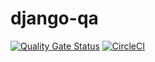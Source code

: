 # django-qa
[![Quality Gate Status](https://sonarcloud.io/api/project_badges/measure?project=elmawardy-django-qa&metric=alert_status)](https://sonarcloud.io/summary/new_code?id=elmawardy-django-qa)
[![CircleCI](https://circleci.com/gh/elmawardy/django-qa/tree/main.svg?style=shield)](https://circleci.com/gh/elmawardy/django-qa/tree/main)
